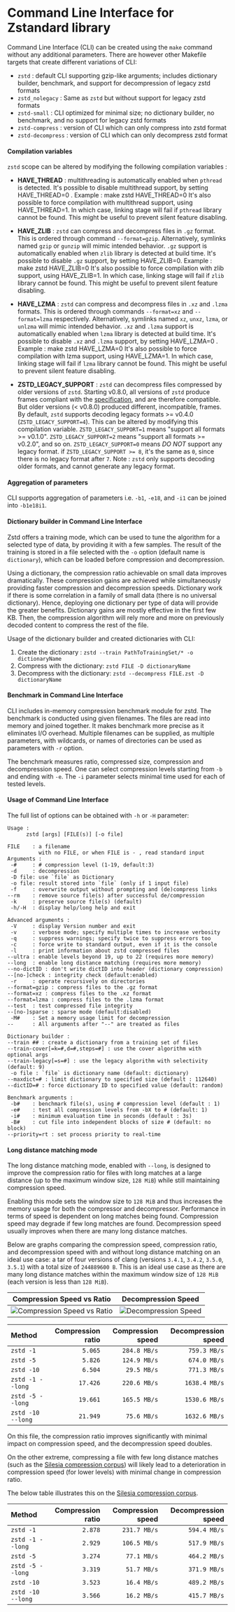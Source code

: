 Command Line Interface for Zstandard library
============================================

Command Line Interface (CLI) can be created using the `make` command without any additional parameters.
There are however other Makefile targets that create different variations of CLI:
- `zstd` : default CLI supporting gzip-like arguments; includes dictionary builder, benchmark, and support for decompression of legacy zstd formats
- `zstd_nolegacy` : Same as `zstd` but without support for legacy zstd formats
- `zstd-small` : CLI optimized for minimal size; no dictionary builder, no benchmark, and no support for legacy zstd formats
- `zstd-compress` : version of CLI which can only compress into zstd format
- `zstd-decompress` : version of CLI which can only decompress zstd format


#### Compilation variables
`zstd` scope can be altered by modifying the following compilation variables :

- __HAVE_THREAD__ : multithreading is automatically enabled when `pthread` is detected.
  It's possible to disable multithread support, by setting HAVE_THREAD=0 .
  Example : make zstd HAVE_THREAD=0
  It's also possible to force compilation with multithread support, using HAVE_THREAD=1.
  In which case, linking stage will fail if `pthread` library cannot be found.
  This might be useful to prevent silent feature disabling.

- __HAVE_ZLIB__ : `zstd` can compress and decompress files in `.gz` format.
  This is ordered through command `--format=gzip`.
  Alternatively, symlinks named `gzip` or `gunzip` will mimic intended behavior.
  `.gz` support is automatically enabled when `zlib` library is detected at build time.
  It's possible to disable `.gz` support, by setting HAVE_ZLIB=0.
  Example : make zstd HAVE_ZLIB=0
  It's also possible to force compilation with zlib support, using HAVE_ZLIB=1.
  In which case, linking stage will fail if `zlib` library cannot be found.
  This might be useful to prevent silent feature disabling.

- __HAVE_LZMA__ : `zstd` can compress and decompress files in `.xz` and `.lzma` formats.
  This is ordered through commands `--format=xz` and `--format=lzma` respectively.
  Alternatively, symlinks named `xz`, `unxz`, `lzma`, or `unlzma` will mimic intended behavior.
  `.xz` and `.lzma` support is automatically enabled when `lzma` library is detected at build time.
  It's possible to disable `.xz` and `.lzma` support, by setting HAVE_LZMA=0 .
  Example : make zstd HAVE_LZMA=0
  It's also possible to force compilation with lzma support, using HAVE_LZMA=1.
  In which case, linking stage will fail if `lzma` library cannot be found.
  This might be useful to prevent silent feature disabling.

- __ZSTD_LEGACY_SUPPORT__ : `zstd` can decompress files compressed by older versions of `zstd`.
  Starting v0.8.0, all versions of `zstd` produce frames compliant with the [specification](../doc/zstd_compression_format.md), and are therefore compatible.
  But older versions (< v0.8.0) produced different, incompatible, frames.
  By default, `zstd` supports decoding legacy formats >= v0.4.0 (`ZSTD_LEGACY_SUPPORT=4`).
  This can be altered by modifying this compilation variable.
  `ZSTD_LEGACY_SUPPORT=1` means "support all formats >= v0.1.0".
  `ZSTD_LEGACY_SUPPORT=2` means "support all formats >= v0.2.0", and so on.
  `ZSTD_LEGACY_SUPPORT=0` means _DO NOT_ support any legacy format.
  if `ZSTD_LEGACY_SUPPORT >= 8`, it's the same as `0`, since there is no legacy format after `7`.
  Note : `zstd` only supports decoding older formats, and cannot generate any legacy format.


#### Aggregation of parameters
CLI supports aggregation of parameters i.e. `-b1`, `-e18`, and `-i1` can be joined into `-b1e18i1`.


#### Dictionary builder in Command Line Interface
Zstd offers a training mode, which can be used to tune the algorithm for a selected
type of data, by providing it with a few samples. The result of the training is stored
in a file selected with the `-o` option (default name is `dictionary`),
which can be loaded before compression and decompression.

Using a dictionary, the compression ratio achievable on small data improves dramatically.
These compression gains are achieved while simultaneously providing faster compression and decompression speeds.
Dictionary work if there is some correlation in a family of small data (there is no universal dictionary).
Hence, deploying one dictionary per type of data will provide the greater benefits.
Dictionary gains are mostly effective in the first few KB. Then, the compression algorithm
will rely more and more on previously decoded content to compress the rest of the file.

Usage of the dictionary builder and created dictionaries with CLI:

1. Create the dictionary : `zstd --train PathToTrainingSet/* -o dictionaryName`
2. Compress with the dictionary: `zstd FILE -D dictionaryName`
3. Decompress with the dictionary: `zstd --decompress FILE.zst -D dictionaryName`


#### Benchmark in Command Line Interface
CLI includes in-memory compression benchmark module for zstd.
The benchmark is conducted using given filenames. The files are read into memory and joined together.
It makes benchmark more precise as it eliminates I/O overhead.
Multiple filenames can be supplied, as multiple parameters, with wildcards,
or names of directories can be used as parameters with `-r` option.

The benchmark measures ratio, compressed size, compression and decompression speed.
One can select compression levels starting from `-b` and ending with `-e`.
The `-i` parameter selects minimal time used for each of tested levels.


#### Usage of Command Line Interface
The full list of options can be obtained with `-h` or `-H` parameter:
```
Usage :
      zstd [args] [FILE(s)] [-o file]

FILE    : a filename
          with no FILE, or when FILE is - , read standard input
Arguments :
 -#     : # compression level (1-19, default:3)
 -d     : decompression
 -D file: use `file` as Dictionary
 -o file: result stored into `file` (only if 1 input file)
 -f     : overwrite output without prompting and (de)compress links
--rm    : remove source file(s) after successful de/compression
 -k     : preserve source file(s) (default)
 -h/-H  : display help/long help and exit

Advanced arguments :
 -V     : display Version number and exit
 -v     : verbose mode; specify multiple times to increase verbosity
 -q     : suppress warnings; specify twice to suppress errors too
 -c     : force write to standard output, even if it is the console
 -l     : print information about zstd compressed files
--ultra : enable levels beyond 19, up to 22 (requires more memory)
--long  : enable long distance matching (requires more memory)
--no-dictID : don't write dictID into header (dictionary compression)
--[no-]check : integrity check (default:enabled)
 -r     : operate recursively on directories
--format=gzip : compress files to the .gz format
--format=xz : compress files to the .xz format
--format=lzma : compress files to the .lzma format
--test  : test compressed file integrity
--[no-]sparse : sparse mode (default:disabled)
 -M#    : Set a memory usage limit for decompression
--      : All arguments after "--" are treated as files

Dictionary builder :
--train ## : create a dictionary from a training set of files
--train-cover[=k=#,d=#,steps=#] : use the cover algorithm with optional args
--train-legacy[=s=#] : use the legacy algorithm with selectivity (default: 9)
 -o file : `file` is dictionary name (default: dictionary)
--maxdict=# : limit dictionary to specified size (default : 112640)
--dictID=# : force dictionary ID to specified value (default: random)

Benchmark arguments :
 -b#    : benchmark file(s), using # compression level (default : 1)
 -e#    : test all compression levels from -bX to # (default: 1)
 -i#    : minimum evaluation time in seconds (default : 3s)
 -B#    : cut file into independent blocks of size # (default: no block)
--priority=rt : set process priority to real-time
```


#### Long distance matching mode
The long distance matching mode, enabled with `--long`, is designed to improve
the compression ratio for files with long matches at a large distance (up to the
maximum window size, `128 MiB`) while still maintaining compression speed. 

Enabling this mode sets the window size to `128 MiB` and thus increases the memory
usage for both the compressor and decompressor. Performance in terms of speed is
dependent on long matches being found. Compression speed may degrade if few long
matches are found. Decompression speed usually improves when there are many long
distance matches.

Below are graphs comparing the compression speed, compression ratio, and
decompression speed with and without long distance matching on an ideal use
case: a tar of four versions of clang (versions `3.4.1`, `3.4.2`, `3.5.0`,
`3.5.1`) with a total size of `244889600 B`. This is an ideal use case as there
are many long distance matches within the maximum window size of `128 MiB` (each
version is less than `128 MiB`). 

Compression Speed vs Ratio | Decompression Speed
---------------------------|---------------------
![Compression Speed vs Ratio](../doc/images/ldmCspeed.png "Compression Speed vs Ratio") | ![Decompression Speed](../doc/images/ldmDspeed.png "Decompression Speed")

| Method | Compression ratio | Compression speed | Decompression speed  |
|:-------|------------------:|-------------------------:|---------------------------:|
| `zstd -1`   | `5.065`   | `284.8 MB/s`  | `759.3 MB/s`  |
| `zstd -5`  | `5.826`    | `124.9 MB/s`  | `674.0 MB/s`  |
| `zstd -10` | `6.504`    | `29.5 MB/s`   | `771.3 MB/s`  |
| `zstd -1 --long` | `17.426` | `220.6 MB/s` | `1638.4 MB/s` |
| `zstd -5 --long` | `19.661` | `165.5 MB/s` | `1530.6 MB/s`|
| `zstd -10 --long`| `21.949` | `75.6 MB/s` | `1632.6 MB/s`|

On this file, the compression ratio improves significantly with minimal impact
on compression speed, and the decompression speed doubles.

On the other extreme, compressing a file with few long distance matches (such as
the [Silesia compression corpus]) will likely lead to a deterioration in
compression speed (for lower levels) with minimal change in compression ratio.

The below table illustrates this on the [Silesia compression corpus].

[Silesia compression corpus]: http://sun.aei.polsl.pl/~sdeor/index.php?page=silesia

| Method | Compression ratio | Compression speed | Decompression speed  |
|:-------|------------------:|-------------------------:|---------------------------:|
| `zstd -1`   | `2.878`   | `231.7 MB/s`  | `594.4 MB/s`  |
| `zstd -1 --long` | `2.929` | `106.5 MB/s` | `517.9 MB/s` |
| `zstd -5`  | `3.274`    | `77.1 MB/s`  | `464.2 MB/s`  |
| `zstd -5 --long` | `3.319` | `51.7 MB/s` | `371.9 MB/s` |
| `zstd -10` | `3.523`    | `16.4 MB/s`   | `489.2 MB/s`  |
| `zstd -10 --long`| `3.566` | `16.2 MB/s` | `415.7 MB/s`  |





